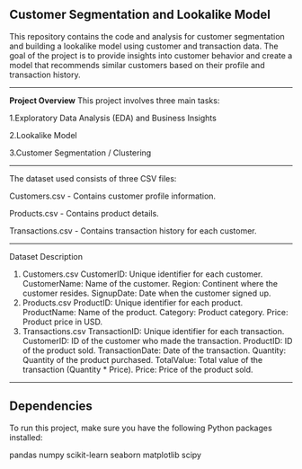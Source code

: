 Customer Segmentation and Lookalike Model
----------------------------------------------------------------------------------------

This repository contains the code and analysis for customer segmentation and building a lookalike model using customer and transaction data. The goal of the project is to provide insights into customer behavior and create a model that recommends similar customers based on their profile and transaction history.

------------------------------------------------------------------------------------------
**Project Overview**
This project involves three main tasks:

1.Exploratory Data Analysis (EDA) and Business Insights

2.Lookalike Model

3.Customer Segmentation / Clustering

--------------------------------------------------------------------------------------------
The dataset used consists of three CSV files:

Customers.csv - Contains customer profile information.

Products.csv - Contains product details.

Transactions.csv - Contains transaction history for each customer.

---------------------------------------------------------------------------------------------
Dataset Description
1. Customers.csv
CustomerID: Unique identifier for each customer.
CustomerName: Name of the customer.
Region: Continent where the customer resides.
SignupDate: Date when the customer signed up.
2. Products.csv
ProductID: Unique identifier for each product.
ProductName: Name of the product.
Category: Product category.
Price: Product price in USD.
3. Transactions.csv
TransactionID: Unique identifier for each transaction.
CustomerID: ID of the customer who made the transaction.
ProductID: ID of the product sold.
TransactionDate: Date of the transaction.
Quantity: Quantity of the product purchased.
TotalValue: Total value of the transaction (Quantity * Price).
Price: Price of the product sold.

------------------------------------------------------------------------------------------------
Dependencies
------------------------------------------------------------------------------------------------
To run this project, make sure you have the following Python packages installed:

pandas
numpy
scikit-learn
seaborn
matplotlib
scipy
